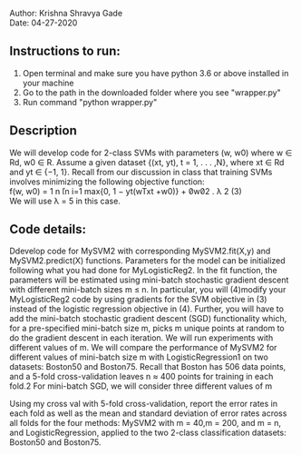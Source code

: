 Author: Krishna Shravya Gade </br>
Date: 04-27-2020 </br>

## Instructions to run:
1) Open terminal and make sure you have python 3.6 or above installed in your machine </br>
2) Go to the path in the downloaded folder where you see "wrapper.py" </br>
2) Run command "python wrapper.py"

## Description
We will develop code for 2-class SVMs with parameters (w, w0) where w ∈ Rd, w0 ∈ R. Assume a given dataset {(xt, yt), t = 1, . . . ,N}, where xt ∈ Rd and yt ∈ {−1, 1}. Recall from our discussion in class that training SVMs involves minimizing the following objective function: </br>
f(w, w0) =
1 n
n i=1
max{0, 1 − yt(wTxt +w0)} + w2 .
λ 2
(3) </br>
We will use λ = 5 in this case. </br>




## Code details:

Ddevelop code for MySVM2 with corresponding MySVM2.fit(X,y) and MySVM2.predict(X) functions. Parameters for the model can be initialized following what you had done for MyLogisticReg2. In the fit function, the parameters will be estimated using mini-batch stochastic gradient descent with different mini-batch sizes m ≤ n. In particular, you will
(4)modify your MyLogisticReg2 code by using gradients for the SVM objective in (3) instead of the logistic regression objective in (4). Further, you will have to add the mini-batch stochastic gradient descent (SGD) functionality which, for a pre-specified mini-batch size m, picks m unique points at random to do the gradient descent in each iteration. We will run experiments with different values of m.
We will compare the performance of MySVM2 for different values of mini-batch size m with LogisticRegression1 on two datasets: Boston50 and Boston75. Recall that Boston has 506 data points, and a 5-fold cross-validation leaves n ≈ 400 points for training in each fold.2 For mini-batch SGD, we will consider three different values of m </br>

Using my cross val with 5-fold cross-validation, report the error rates in each fold as well as the mean and standard deviation of error rates across all folds for the four methods: MySVM2 with m = 40,m = 200, and m = n, and LogisticRegression, applied to the two 2-class classification datasets: Boston50 and Boston75. </br>
